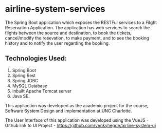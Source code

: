 # airline-system-services

The Spring Boot application which exposes the RESTFul services to a Filght Reservation Application. The application has web services to search the flights between the source and destination, to book the tickets, cancel/modify the resevation, to make payment, and to see the booking history and to notify the user regarding the booking.

## Technologies Used:

1. Spring Boot
2. Spring Rest
3. Spring JDBC
4. MySQL Database
5. Inbuilt Apache Tomcat server
6. Java SE.

This appliaction was developed as the academic project for the course, Software System Design and Implementation at UNC Charlotte.

The User Interface of this application was developed using the VueJS - Github link to UI Project - https://github.com/venkyhegde/airline-system-ui
